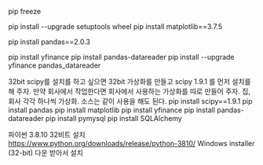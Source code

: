 pip freeze

pip install --upgrade setuptools wheel
pip install matplotlib==3.7.5

pip install pandas==2.0.3

pip install yfinance
pip install pandas-datareader
pip install --upgrade yfinance pandas_datareader

32bit scipy를 설치를 하고 싶으면
32bit 가상화를 만들고 scipy 1.9.1 를 먼저 설치를 해 주자.
만약 회사에서 작업한다면 회사에서 사용하는 가상화를 따로 만들어 주자.
집, 회사 각각 하나씩 가상화. 소스는 같이 사용을 해도 된다.
pip install scipy==1.9.1
pip install pandas
pip install matplotlib
pip install yfinance
pip install pandas-datareader
pip install pymysql
pip install SQLAlchemy

파이썬 3.8.10 32비트 설치
https://www.python.org/downloads/release/python-3810/
Windows installer (32-bit) 다운 받아서 설치



